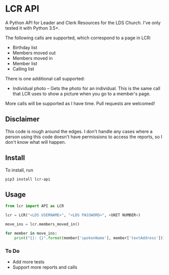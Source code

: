 # LCR API

A Python API for Leader and Clerk Resources for the LDS Church. I've only tested it with Python 3.5+.

The following calls are supported, which correspond to a page in LCR:

- Birthday list
- Members moved out
- Members moved in
- Member list
- Calling list

There is one additional call supported:

- Individual photo – Gets the photo for an individual. This is the same call that LCR uses to show a picture when you go to a member's page.

More calls will be supported as I have time. Pull requests are welcomed!

## Disclaimer

This code is rough around the edges. I don't handle any cases where a person using this code doesn't have permissions to access the reports, so I don't know what will happen.

## Install

To install, run

```
pip3 install lcr-api
```

## Usage

```python
from lcr import API as LCR

lcr = LCR("<LDS USERNAME>", "<LDS PASSWORD>", <UNIT NUMBER>)

move_ins = lcr.members_moved_in()

for member in move_ins:
    print("{}: {}".format(member['spokenName'], member['textAddress']))
```


### To Do
- Add more tests
- Support more reports and calls

